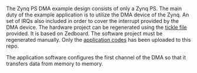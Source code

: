 The Zynq PS DMA example design consists of only a Zynq PS.
The main duty of the example application is to utilize the DMA device of the Zynq. An set of IRQs also included in order to cover the interrupt provided by the DMA device.
The hardware project can be regenerated using the [tickle file](https://github.com/CaglayanDokme/EmbeddedSystemExamples/blob/main/ZynqPsDma/HwProject/ZynqPsDma.tcl) provided. It is based on Zedboard.
The software project must be regenerated manually. Only the [application codes](https://github.com/CaglayanDokme/EmbeddedSystemExamples/blob/main/ZynqPsDma/SwProject/ZynqPsDmaMain.cpp) has been uploaded to this repo.

The application software configures the first channel of the DMA so that it transfers data from memory to memory.
